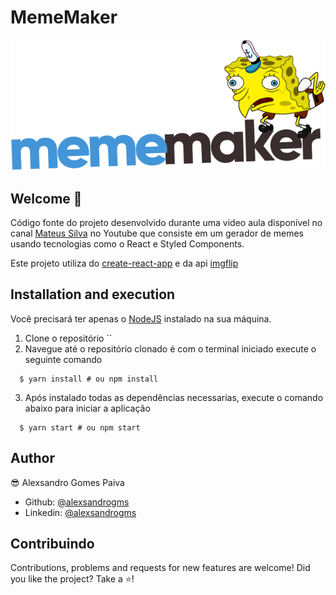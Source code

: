 # MemeMaker

<div align="center">

<img src="./src/assets/logo.svg" alt="MemeMaker"/>

</div>

## Welcome 👋

Código fonte do projeto desenvolvido durante uma video aula disponível no canal [Mateus Silva]('https://youtu.be/Yajip86C8sg') no Youtube que consiste em um gerador de memes usando tecnologias como o React e Styled Components.

Este projeto utiliza do [create-react-app]('https://github.com/facebook/create-react-app') e da api [imgflip]("https://api.imgflip.com/')

## Installation and execution

Você precisará ter apenas o [NodeJS]('https://nodejs.org/en/') instalado na sua máquina.

1. Clone o repositório ``
2. Navegue até o repositório clonado é com o terminal iniciado execute o seguinte comando

```terminal
  $ yarn install # ou npm install
```

3. Após instalado todas as dependências necessarias, execute o comando abaixo para iniciar a aplicação

```terminal
  $ yarn start # ou npm start
```

## Author

😎 Alexsandro Gomes Paiva

- Github: [@alexsandrogms](https://github.com/Alexsandrogms)
- Linkedin: [@alexsandrogms](https://linkedin.com/in/alexsandrogomes)

## Contribuindo

Contributions, problems and requests for new features are welcome!
Did you like the project? Take a ⭐️!
